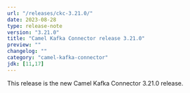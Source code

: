 ```yaml
---
url: "/releases/ckc-3.21.0/"
date: 2023-08-28
type: release-note
version: "3.21.0"
title: "Camel Kafka Connector release 3.21.0"
preview: ""
changelog: ""
category: "camel-kafka-connector"
jdk: [11,17]
---
```


This release is the new Camel Kafka Connector 3.21.0 release.

